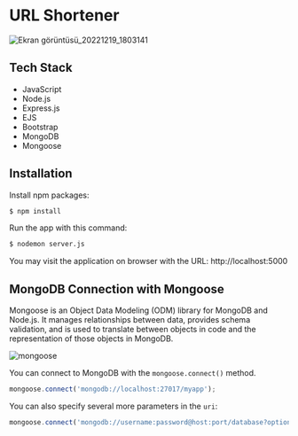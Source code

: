 # URL Shortener

![Ekran görüntüsü_20221219_1803141](https://user-images.githubusercontent.com/91262816/208504249-d120b6ae-b19e-40f1-b4f1-e10d3c87db1b.png)

## Tech Stack

- JavaScript
- Node.js
- Express.js
- EJS
- Bootstrap
- MongoDB
- Mongoose

## Installation

Install npm packages:
``` bash
$ npm install
```
Run the app with this command:
``` bash
$ nodemon server.js
```
You may visit the application on browser with the URL: http://localhost:5000

## MongoDB Connection with Mongoose

Mongoose is an Object Data Modeling (ODM) library for MongoDB and Node.js.
It manages relationships between data, provides schema validation, 
and is used to translate between objects in code and the representation of those objects in MongoDB.

![mongoose](https://user-images.githubusercontent.com/91262816/198711175-4abef4cd-0064-4d75-a5f7-35d2972a9b12.jpg)

You can connect to MongoDB with the `mongoose.connect()` method.
```js
mongoose.connect('mongodb://localhost:27017/myapp');
```
You can also specify several more parameters in the `uri`:
```js
mongoose.connect('mongodb://username:password@host:port/database?options...');
```
